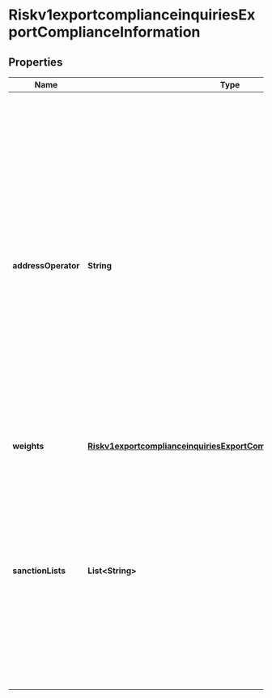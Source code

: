 
# Riskv1exportcomplianceinquiriesExportComplianceInformation

## Properties
Name | Type | Description | Notes
------------ | ------------- | ------------- | -------------
**addressOperator** | **String** | Parts of the customer’s information that must match with an entry in the DPL (denied parties list) before a match occurs. This field can contain one of the following values: - AND: (default) The customer’s name or company and the customer’s address must appear in the database. - OR: The customer’s name must appear in the database. - IGNORE: You want the service to detect a match only of the customer’s name or company but not of the address.  |  [optional]
**weights** | [**Riskv1exportcomplianceinquiriesExportComplianceInformationWeights**](Riskv1exportcomplianceinquiriesExportComplianceInformationWeights.md) |  |  [optional]
**sanctionLists** | **List&lt;String&gt;** | Use this field to specify which list(s) you want checked with the request. The reply will include the list name as well as the response data. To check against multiple lists, enter multiple list codes separated by a caret (^). For more information, see \&quot;Restricted and Denied Parties List,\&quot; page 68.  |  [optional]



